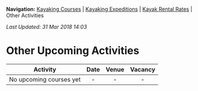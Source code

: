 **Navigation:** [Kayaking Courses](index) &#124; [Kayaking Expeditions](expedition) &#124; [Kayak Rental Rates](rental) &#124; Other Activities

_Last Updated: 31 Mar 2018 14:03_
# Other Upcoming Activities

Activity | Date | Venue | Vacancy
:---:|:---:|:---:|:---:
No upcoming courses yet|-|-|-

